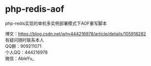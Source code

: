 # php-redis-aof
php-redis实现的单机多实例部署模式下AOF重写脚本

博文：https://blog.csdn.net/why444216978/article/details/105918282
<br>
有疑问随时联系本人
<br>
QQ群：909211071
<br>
个人QQ：444216978
<br>
微信：AbleYu_
<br>

